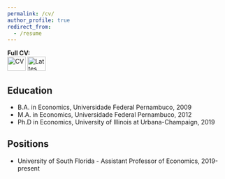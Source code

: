 ```yaml
---
permalink: /cv/
author_profile: true
redirect_from:
  - /resume
---
```


**Full CV:**<br/> 
[<img src="https://upload.wikimedia.org/wikipedia/commons/0/0b/English_language.svg" width="42" height="32" title="CV">](../files/Diogo_cv.pdf) 
[<img src="https://upload.wikimedia.org/wikipedia/commons/c/cf/Flags_of_Brazil_and_Portugal.svg" width="42" height="32" title="Lattes">](http://buscatextual.cnpq.br/buscatextual/visualizacv.do?metodo=apresentar&id=K4293897T8) 

## Education

* B.A. in Economics, Universidade Federal Pernambuco, 2009
* M.A. in Economics, Universidade Federal Pernambuco, 2012
* Ph.D in Economics, University of Illinois at Urbana-Champaign, 2019

## Positions

* University of South Florida - Assistant Professor of Economics, 2019-present
  

